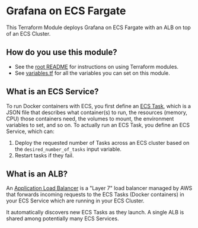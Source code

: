 # Grafana on ECS Fargate

This Terraform Module deploys Grafana on ECS Fargate with an ALB on top of an ECS Cluster.

## How do you use this module?

* See the [root README](/README.md) for instructions on using Terraform modules.
* See [variables.tf](./variables.tf) for all the variables you can set on this module.

## What is an ECS Service?

To run Docker containers with ECS, you first define an [ECS Task](http://docs.aws.amazon.com/AmazonECS/latest/developerguide/task_defintions.html), which is a JSON file that describes what container(s) to run, the resources (memory, CPU) those containers need, the volumes to mount, the environment variables to set, and so on. To actually run an ECS Task, you define an ECS Service, which can:

1. Deploy the requested number of Tasks across an ECS cluster based on the `desired_number_of_tasks` input variable.
1. Restart tasks if they fail.

## What is an ALB?

An [Application Load Balancer](http://docs.aws.amazon.com/elasticloadbalancing/latest/application/introduction.html) is a "Layer 7" load balancer managed by AWS that forwards incoming requests to the ECS Tasks (Docker containers) in your ECS Service which are running in your ECS Cluster.

It automatically discovers new ECS Tasks as they launch. A single ALB is shared among potentially many ECS Services.
